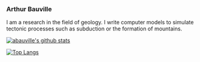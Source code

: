 ### Arthur Bauville

I am a research in the field of geology. I write computer models to simulate tectonic processes such as subduction or the formation of mountains.



[![abauville's github stats](https://github-readme-stats.vercel.app/api?username=abauville&count_private=true&include_all_commits=true&hide_rank=true&theme=default&hide=stars,prs,issues,contribs&show_icons=true&hide_border=true)](https://github.com/anuraghazra/github-readme-stats)

[![Top Langs](https://github-readme-stats.vercel.app/api/top-langs/?username=abauville&layout=compact&theme=default&hide=makefile&hide_border=true)](https://github.com/anuraghazra/github-readme-stats)


<!--
**abauville/abauville** is a ✨ _special_ ✨ repository because its `README.md` (this file) appears on your GitHub profile.

Here are some ideas to get you started:

- 🔭 I’m currently working on ...
- 🌱 I’m currently learning ...
- 👯 I’m looking to collaborate on ...
- 🤔 I’m looking for help with ...
- 💬 Ask me about ...
- 📫 How to reach me: ...
- 😄 Pronouns: ...
- ⚡ Fun fact: ...
-->
